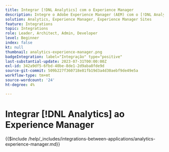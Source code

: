 ```yaml
---
title: Integrar [!DNL Analytics] com o Experience Manager
description: Integre o Adobe Experience Manager (AEM) com o [!DNL Analytics] para rastrear e analisar o comportamento do usuário em seu site.
solution: Analytics, Experience Manager, Experience Manager Sites
feature: Integrations
topic: Integrations
role: Leader, Architect, Admin, Developer
level: Beginner
index: false
kt: null
thumbnail: analytics-experience-manager.png
badgeIntegration: label="Integração" type="positive"
last-substantial-update: 2023-07-31T00:00:00Z
exl-id: 342a9df5-6fbd-40be-8de1-2d9aba8fde9d
source-git-commit: 509b227f360718e81fb19d3a4d30aebf9de49e5a
workflow-type: tm+mt
source-wordcount: '24'
ht-degree: 4%

---
```


# Integrar [!DNL Analytics] ao Experience Manager

{{$include /help/_includes/integrations-between-applications/analytics-experience-manager.md}}
